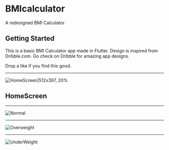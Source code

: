 # BMIcalculator

A redesigned BMI Calculator

## Getting Started

This is a basic BMI Calculator app made in Flutter. Design is inspired from Dribble.com. Go check on Dribble for amazing app 
designs.

Drop a like if you find this good.

---------------------------------------------------------------

![HomeScreen|512x397, 20%](https://user-images.githubusercontent.com/51052011/93103641-84334280-f6ca-11ea-9aa5-58b189da799a.jpg)

  ##                                                      HomeScreen

______________________________________________________________________________________________________________________________

![Normal](https://user-images.githubusercontent.com/51052011/93103666-8b5a5080-f6ca-11ea-8e6c-04b6bbd5b174.jpg)

_______________________________________________________________________________________________________________________________
![Overweight](https://user-images.githubusercontent.com/51052011/93103681-8f866e00-f6ca-11ea-9786-5a8b29703033.jpg)

________________________________________________________________________________________________________________________________

![UnderWeight](https://user-images.githubusercontent.com/51052011/93103697-944b2200-f6ca-11ea-9e46-9fb7bba84da2.jpg)
